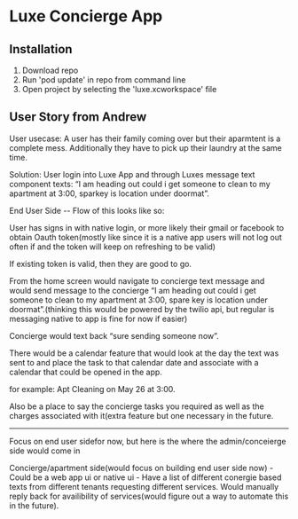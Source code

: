 # Luxe Concierge App


## Installation

1. Download repo
2. Run 'pod update' in repo from command line
3. Open project by selecting the 'luxe.xcworkspace' file




## User Story from Andrew


User usecase:  A user has their family coming over but their aparmtent is a complete mess.  Additionally they have to pick up their laundry at the same time. 
 
Solution:  User login into Luxe App and through Luxes message text component texts:  “I am heading out could i get someone to clean to my apartment at 3:00, sparkey is location under doormat”.
 
 
End User Side -- Flow of this looks like so:
 
User has signs in with native login, or more likely their gmail or facebook to obtain Oauth token(mostly like since it is a native app users will not log out often if and the token will keep on refreshing to be valid)
 
 
If existing token is valid, then they are good to go. 
 
From the home screen would navigate to concierge text message and would send message to the concierge “I am heading out could i get someone to clean to my apartment at 3:00, spare key is location under doormat”.(thinking this would be powered by the twilio api, but regular is messaging native to app is fine for now if easier)
 
Concierge would text back “sure sending someone now”. 
 
There would be a calendar feature that would look at the day the text was sent to and place the task to that calendar date and associate with a calendar that could be opened in the app.
 
for example:
Apt Cleaning on May 26 at 3:00.
 
Also be a place to say the concierge tasks you required as well as the charges associated with it(extra feature but one necessary in the future.
 
___________________________________________________________________________
 
Focus on end user sidefor now, but here is the where the admin/conceierge side would come in
 
 
Concierge/apartment side(would focus on building end user side now) - Could be a web app ui or native ui -  Have a list of different conergie based texts from different tenants requesting different services.  Would manually reply back for availibility of services(would figure out a way to automate this in the future).
